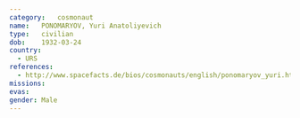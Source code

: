 ```yaml
---
category:	cosmonaut
name:	PONOMARYOV, Yuri Anatoliyevich 
type:	civilian
dob:	1932-03-24
country:
  - URS
references:
  - http://www.spacefacts.de/bios/cosmonauts/english/ponomaryov_yuri.htm
missions:
evas:
gender:	Male
---
```

